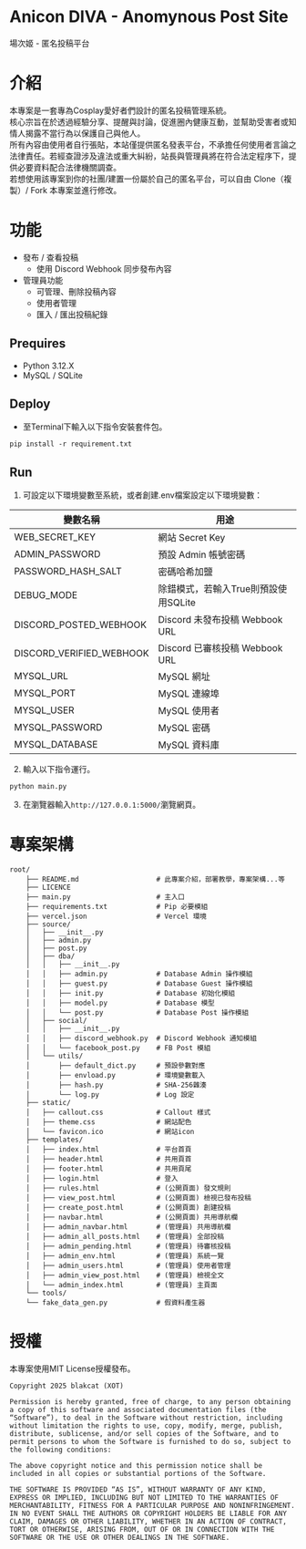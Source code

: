 # Anicon DIVA - Anomynous Post Site
場次姬 - 匿名投稿平台

# 介紹
本專案是一套專為Cosplay愛好者們設計的匿名投稿管理系統。<br>
核心宗旨在於透過經驗分享、提醒與討論，促進圈內健康互動，並幫助受害者或知情人揭露不當行為以保護自己與他人。<br>
所有內容由使用者自行張貼，本站僅提供匿名發表平台，不承擔任何使用者言論之法律責任。若經查證涉及違法或重大糾紛，站長與管理員將在符合法定程序下，提供必要資料配合法律機關調查。<br>
若想使用該專案到你的社團/建置一份屬於自己的匿名平台，可以自由 Clone（複製）/ Fork 本專案並進行修改。

# 功能
- 發布 / 查看投稿
    - 使用 Discord Webhook 同步發布內容
- 管理員功能
    - 可管理、刪除投稿內容
    - 使用者管理
    - 匯入 / 匯出投稿紀錄

## Prequires
- Python 3.12.X
- MySQL / SQLite

## Deploy
- 至Terminal下輸入以下指令安裝套件包。
```
pip install -r requirement.txt
```

## Run
1. 可設定以下環境變數至系統，或者創建.env檔案設定以下環境變數：

| 變數名稱 | 用途 |
|---------|------|
|WEB_SECRET_KEY|網站 Secret Key|
|ADMIN_PASSWORD|預設 Admin 帳號密碼|
|PASSWORD_HASH_SALT|密碼哈希加鹽|
|DEBUG_MODE|除錯模式，若輸入True則預設使用SQLite|
|DISCORD_POSTED_WEBHOOK|Discord 未發布投稿 Webbook URL|
|DISCORD_VERIFIED_WEBHOOK|Discord 已審核投稿 Webbook URL|
|MYSQL_URL|MySQL 網址|
|MYSQL_PORT|MySQL 連線埠|
|MYSQL_USER|MySQL 使用者|
|MYSQL_PASSWORD|MySQL 密碼|
|MYSQL_DATABASE|MySQL 資料庫|

2. 輸入以下指令運行。
```
python main.py
```

3. 在瀏覽器輸入`http://127.0.0.1:5000/`瀏覽網頁。

# 專案架構
```
root/
    ├── README.md                   # 此專案介紹，部署教學，專案架構...等
    ├── LICENCE
    ├── main.py                     # 主入口
    ├── requirements.txt            # Pip 必要模組
    ├── vercel.json                 # Vercel 環境
    ├── source/
    │   ├── __init__.py
    │   ├── admin.py
    │   ├── post.py
    │   ├── dba/
    │   │   ├── __init__.py
    │   │   ├── admin.py            # Database Admin 操作模組
    │   │   ├── guest.py            # Database Guest 操作模組
    │   │   ├── init.py             # Database 初始化模組
    │   │   ├── model.py            # Database 模型
    │   │   └── post.py             # Database Post 操作模組
    │   ├── social/
    │   │   ├── __init__.py
    │   │   ├── discord_webhook.py  # Discord Webhook 通知模組
    │   │   └── facebook_post.py    # FB Post 模組
    │   └── utils/
    │       ├── default_dict.py     # 預設參數對應
    │       ├── envload.py          # 環境變數載入
    │       ├── hash.py             # SHA-256雜湊
    │       └── log.py              # Log 設定
    ├── static/
    │   ├── callout.css             # Callout 樣式
    │   ├── theme.css               # 網站配色
    │   └── favicon.ico             # 網站icon
    ├── templates/
    │   ├── index.html              # 平台首頁
    │   ├── header.html             # 共用頁首
    │   ├── footer.html             # 共用頁尾
    │   ├── login.html              # 登入
    │   ├── rules.html              # (公開頁面) 發文規則
    │   ├── view_post.html          # (公開頁面) 檢視已發布投稿
    │   ├── create_post.html        # (公開頁面) 創建投稿
    │   ├── navbar.html             # (公開頁面) 共用導航欄
    │   ├── admin_navbar.html       # (管理員) 共用導航欄
    │   ├── admin_all_posts.html    # (管理員) 全部投稿
    │   ├── admin_pending.html      # (管理員) 待審核投稿
    │   ├── admin_env.html          # (管理員) 系統一覽
    │   ├── admin_users.html        # (管理員) 使用者管理
    │   ├── admin_view_post.html    # (管理員) 檢視全文
    │   └── admin_index.html        # (管理員) 主頁面
    └── tools/
    └── fake_data_gen.py            # 假資料產生器
```

# 授權
本專案使用MIT License授權發布。
```
Copyright 2025 blakcat (XOT)

Permission is hereby granted, free of charge, to any person obtaining a copy of this software and associated documentation files (the “Software”), to deal in the Software without restriction, including without limitation the rights to use, copy, modify, merge, publish, distribute, sublicense, and/or sell copies of the Software, and to permit persons to whom the Software is furnished to do so, subject to the following conditions:

The above copyright notice and this permission notice shall be included in all copies or substantial portions of the Software.

THE SOFTWARE IS PROVIDED “AS IS”, WITHOUT WARRANTY OF ANY KIND, EXPRESS OR IMPLIED, INCLUDING BUT NOT LIMITED TO THE WARRANTIES OF MERCHANTABILITY, FITNESS FOR A PARTICULAR PURPOSE AND NONINFRINGEMENT. IN NO EVENT SHALL THE AUTHORS OR COPYRIGHT HOLDERS BE LIABLE FOR ANY CLAIM, DAMAGES OR OTHER LIABILITY, WHETHER IN AN ACTION OF CONTRACT, TORT OR OTHERWISE, ARISING FROM, OUT OF OR IN CONNECTION WITH THE SOFTWARE OR THE USE OR OTHER DEALINGS IN THE SOFTWARE.
```